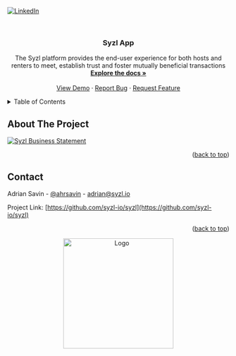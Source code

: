 <div id="top"></div>
<!--
*** Thanks for checking out the Best-README-Template. If you have a suggestion
*** that would make this better, please fork the repo and create a pull request
*** or simply open an issue with the tag "enhancement".
*** Don't forget to give the project a star!
*** Thanks again! Now go create something AMAZING! :D
-->



<!-- PROJECT SHIELDS -->
<!--
*** I'm using markdown "reference style" links for readability.
*** Reference links are enclosed in brackets [ ] instead of parentheses ( ).
*** See the bottom of this document for the declaration of the reference variables
*** for contributors-url, forks-url, etc. This is an optional, concise syntax you may use.
*** https://www.markdownguide.org/basic-syntax/#reference-style-links
-->
<!-- [![Contributors][contributors-shield]][contributors-url] -->
<!-- [![Forks][forks-shield]][forks-url] -->
<!-- [![Stargazers][stars-shield]][stars-url] -->
<!-- [![Issues][issues-shield]][issues-url] -->
<!-- [![MIT License][license-shield]][license-url] -->
[![LinkedIn][linkedin-shield]][linkedin-url]



<br />
<div align="center">

<h3 align="center">Syzl App</h3>

  <p align="center">
    The Syzl platform provides the end-user experience for both hosts and renters to meet, establish trust and foster mutually beneficial transactions
    <br />
    <a href="https://github.com/syzl-io/syzl"><strong>Explore the docs »</strong></a>
    <br />
    <br />
    <a href="https://github.com/syzl-io/syzl">View Demo</a>
    ·
    <a href="https://github.com/syzl-io/syzl/issues">Report Bug</a>
    ·
    <a href="https://github.com/syzl-io/syzl/issues">Request Feature</a>
  </p>
</div>



<!-- TABLE OF CONTENTS -->
<details>
  <summary>Table of Contents</summary>
  <ol>
    <li>
      <a href="#about-the-project">About The Project</a>
    </li>
    <li><a href="#license">License</a></li>
    <li><a href="#contact">Contact</a></li>
    <li><a href="#acknowledgments">Acknowledgments</a></li>
  </ol>
</details>



<!-- ABOUT THE PROJECT -->
## About The Project

[![Syzl Business Statement][product-screenshot]](https://syzl.io)

<p align="right">(<a href="#top">back to top</a>)</p>




<!-- CONTACT -->
## Contact

Adrian Savin - [@ahrsavin](https://www.linkedin.com/in/ahrsavin/) - adrian@syzl.io

Project Link: [https://github.com/syzl-io/syzl](https://github.com/syzl-io/syzl)

<p align="right">(<a href="#top">back to top</a>)</p>

<div align="center">
  <a href="https://github.com/syzl-io/syzl">
    <img src="https://storage.googleapis.com/syzl-bucket-1/syzl-logo.svg" alt="Logo" width="250" height="250">
  </a>  
</div>

<!-- MARKDOWN LINKS & IMAGES -->
<!-- https://www.markdownguide.org/basic-syntax/#reference-style-links -->
[contributors-shield]: https://img.shields.io/github/contributors/syzl-io/syzl.svg?style=for-the-badge
[contributors-url]: https://github.com/syzl-io/syzl/graphs/contributors
[forks-shield]: https://img.shields.io/github/forks/syzl-io/syzl.svg?style=for-the-badge
[forks-url]: https://github.com/syzl-io/syzl/network/members
[stars-shield]: https://img.shields.io/github/stars/syzl-io/syzl.svg?style=for-the-badge
[stars-url]: https://github.com/syzl-io/syzl/stargazers
[issues-shield]: https://img.shields.io/github/issues/syzl-io/syzl.svg?style=for-the-badge
[issues-url]: https://github.com/syzl-io/syzl/issues
[license-shield]: https://img.shields.io/github/license/syzl-io/syzl.svg?style=for-the-badge
[license-url]: https://github.com/syzl-io/syzl/blob/master/LICENSE.txt
[linkedin-shield]: https://img.shields.io/badge/-LinkedIn-black.svg?style=for-the-badge&logo=linkedin&colorB=555
[linkedin-url]: https://www.linkedin.com/company/syzl
[product-screenshot]: https://storage.googleapis.com/syzl-bucket-1/SZL%20-%20Linkedin%20cover.png
